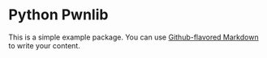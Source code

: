 # Python Pwnlib

This is a simple example package. You can use
[Github-flavored Markdown](https://guides.github.com/features/mastering-markdown/)
to write your content.